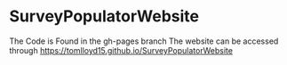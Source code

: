 # SurveyPopulatorWebsite
The Code is Found in the gh-pages branch
The website can be accessed through https://tomlloyd15.github.io/SurveyPopulatorWebsite
